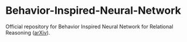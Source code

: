 # Behavior-Inspired-Neural-Network
Official repository for Behavior Inspired Neural Network for Relational Reasoning ([arXiv](https://arxiv.org/abs/2406.14746)).

